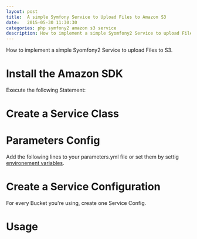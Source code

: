```yaml
---
layout: post
title:  A simple Symfony Service to Upload Files to Amazon S3
date:   2015-05-30 11:30:30
categories: php symfony2 amazon s3 service
description: How to implement a simple Syomfony2 Service to upload Files to S3.
---
```


How to implement a simple Syomfony2 Service to upload Files to S3.

# Install the Amazon SDK
Execute the following Statement:
<script src="https://gist.github.com/maennchen/b075407e1f4f722278f4.js?file=console.sh"></script>

# Create a Service Class
<script src="https://gist.github.com/maennchen/b075407e1f4f722278f4.js?file=AmazonS3Service.php"></script>

# Parameters Config
Add the following lines to your parameters.yml file or set them by settig [environement variables](http://symfony.com/doc/current/cookbook/configuration/external_parameters.html).

<script src="https://gist.github.com/maennchen/b075407e1f4f722278f4.js?file=parameters.yml"></script>

# Create a Service Configuration
For every Bucket you're using, create one Service Config.

<script src="https://gist.github.com/maennchen/b075407e1f4f722278f4.js?file=services.yml"></script>

# Usage
<script src="https://gist.github.com/maennchen/b075407e1f4f722278f4.js?file=usage.php"></script>
